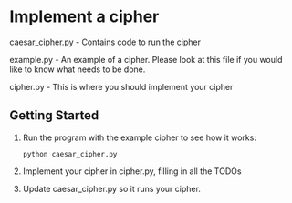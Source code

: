 # Implement a cipher

caesar_cipher.py - Contains code to run the cipher

example.py - An example of a cipher. Please look at this file if you would like to know what needs to be done.

cipher.py - This is where you should implement your cipher


## Getting Started

1. Run the program with the example cipher to see how it works:

    `python caesar_cipher.py`

2. Implement your cipher in cipher.py, filling in all the TODOs

3. Update caesar_cipher.py so it runs your cipher.

